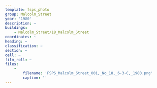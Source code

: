 ```yaml
---
template: fsps_photo
group: Malcolm_Street
year: '1980'
description: ~
buildings:
    - Malcolm_Street/18_Malcolm_Street
coordinates: ~
heading: ~
classification: ~
section: ~
cell: ~
film_roll: ~
files:
    -
        filename: 'FSPS_Malcolm_Street_001,_No_18,_6-3-C,_1980.png'
        caption: ''
---
```

